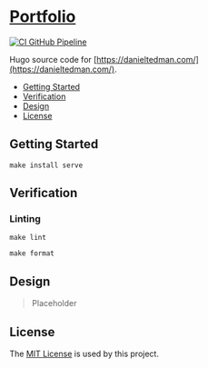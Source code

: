 # [Portfolio](https://github.com/dbtedman/portfolio)

[![CI GitHub Pipeline](https://img.shields.io/github/workflow/status/dbtedman/portfolio/ci-master?style=for-the-badge&logo=github&label=ci)](https://github.com/dbtedman/portfolio/actions/workflows/ci-master.yml)

Hugo source code for [https://danieltedman.com/](https://danieltedman.com/).

-   [Getting Started](#getting-started)
-   [Verification](#verification)
-   [Design](#design)
-   [License](#license)

## Getting Started

```shell
make install serve
```

## Verification

### Linting

```shell
make lint
```

```shell
make format
```

## Design

> Placeholder

## License

The [MIT License](./LICENSE.md) is used by this project.
